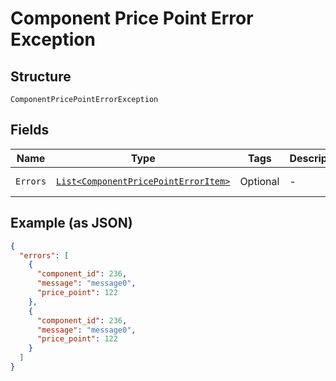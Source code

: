 
# Component Price Point Error Exception

## Structure

`ComponentPricePointErrorException`

## Fields

| Name | Type | Tags | Description | Getter | Setter |
|  --- | --- | --- | --- | --- | --- |
| `Errors` | [`List<ComponentPricePointErrorItem>`](../../doc/models/component-price-point-error-item.md) | Optional | - | List<ComponentPricePointErrorItem> getErrors() | setErrors(List<ComponentPricePointErrorItem> errors) |

## Example (as JSON)

```json
{
  "errors": [
    {
      "component_id": 236,
      "message": "message0",
      "price_point": 122
    },
    {
      "component_id": 236,
      "message": "message0",
      "price_point": 122
    }
  ]
}
```

